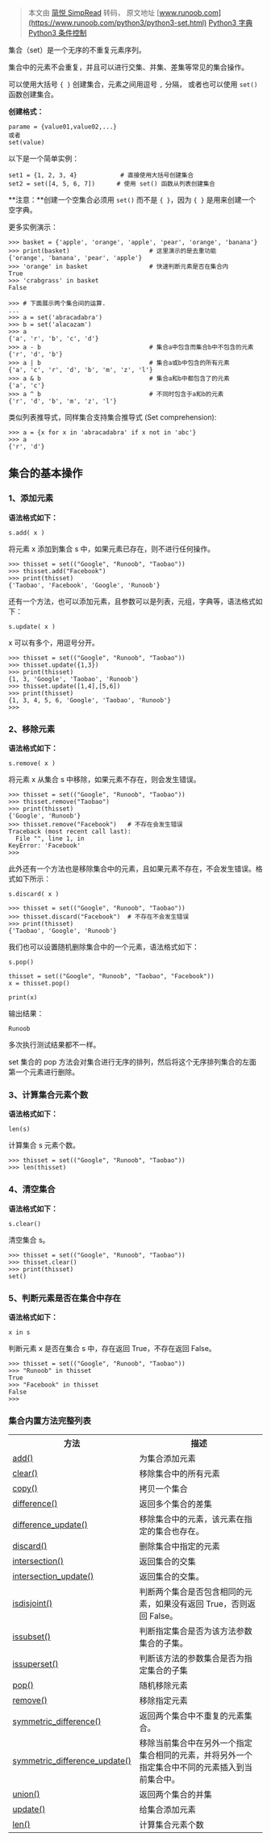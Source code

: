 > 本文由 [简悦 SimpRead](http://ksria.com/simpread/) 转码， 原文地址 [www.runoob.com](https://www.runoob.com/python3/python3-set.html) [Python3 字典](https://www.runoob.com/python3/python3-dictionary.html "Python3 字典") [Python3 条件控制](https://www.runoob.com/python3/python3-conditional-statements.html "Python3 条件控制")

集合（set）是一个无序的不重复元素序列。

集合中的元素不会重复，并且可以进行交集、并集、差集等常见的集合操作。

可以使用大括号 `{ }` 创建集合，元素之间用逗号 `,` 分隔， 或者也可以使用 `set()` 函数创建集合。

**创建格式：**

```
parame = {value01,value02,...}
或者
set(value)
```

以下是一个简单实例：

```
set1 = {1, 2, 3, 4}            # 直接使用大括号创建集合
set2 = set([4, 5, 6, 7])      # 使用 set() 函数从列表创建集合
```

**注意：**创建一个空集合必须用 `set()` 而不是 `{ }`，因为 `{ }` 是用来创建一个空字典。

更多实例演示：

```
>>> basket = {'apple', 'orange', 'apple', 'pear', 'orange', 'banana'}
>>> print(basket)                      # 这里演示的是去重功能
{'orange', 'banana', 'pear', 'apple'}
>>> 'orange' in basket                 # 快速判断元素是否在集合内
True
>>> 'crabgrass' in basket
False

>>> # 下面展示两个集合间的运算.
...
>>> a = set('abracadabra')
>>> b = set('alacazam')
>>> a                                  
{'a', 'r', 'b', 'c', 'd'}
>>> a - b                              # 集合a中包含而集合b中不包含的元素
{'r', 'd', 'b'}
>>> a | b                              # 集合a或b中包含的所有元素
{'a', 'c', 'r', 'd', 'b', 'm', 'z', 'l'}
>>> a & b                              # 集合a和b中都包含了的元素
{'a', 'c'}
>>> a ^ b                              # 不同时包含于a和b的元素
{'r', 'd', 'b', 'm', 'z', 'l'}
```

类似列表推导式，同样集合支持集合推导式 (Set comprehension):

```
>>> a = {x for x in 'abracadabra' if x not in 'abc'}
>>> a
{'r', 'd'}
```

集合的基本操作
-------

### 1、添加元素

**语法格式如下：**

```
s.add( x )
```

将元素 x 添加到集合 s 中，如果元素已存在，则不进行任何操作。

```
>>> thisset = set(("Google", "Runoob", "Taobao"))
>>> thisset.add("Facebook")
>>> print(thisset)
{'Taobao', 'Facebook', 'Google', 'Runoob'}
```

还有一个方法，也可以添加元素，且参数可以是列表，元组，字典等，语法格式如下：

```
s.update( x )
```

x 可以有多个，用逗号分开。

```
>>> thisset = set(("Google", "Runoob", "Taobao"))
>>> thisset.update({1,3})
>>> print(thisset)
{1, 3, 'Google', 'Taobao', 'Runoob'}
>>> thisset.update([1,4],[5,6])  
>>> print(thisset)
{1, 3, 4, 5, 6, 'Google', 'Taobao', 'Runoob'}
>>>
```

### 2、移除元素

**语法格式如下：**

```
s.remove( x )
```

将元素 x 从集合 s 中移除，如果元素不存在，则会发生错误。

```
>>> thisset = set(("Google", "Runoob", "Taobao"))
>>> thisset.remove("Taobao")
>>> print(thisset)
{'Google', 'Runoob'}
>>> thisset.remove("Facebook")   # 不存在会发生错误
Traceback (most recent call last):
  File "", line 1, in 
KeyError: 'Facebook'
>>>
```

此外还有一个方法也是移除集合中的元素，且如果元素不存在，不会发生错误。格式如下所示：

```
s.discard( x )
```

```
>>> thisset = set(("Google", "Runoob", "Taobao"))
>>> thisset.discard("Facebook")  # 不存在不会发生错误
>>> print(thisset)
{'Taobao', 'Google', 'Runoob'}
```

我们也可以设置随机删除集合中的一个元素，语法格式如下：

```
s.pop()
```

```
thisset = set(("Google", "Runoob", "Taobao", "Facebook"))
x = thisset.pop()

print(x)
```

输出结果：

```
Runoob
```

多次执行测试结果都不一样。

set 集合的 pop 方法会对集合进行无序的排列，然后将这个无序排列集合的左面第一个元素进行删除。

### 3、计算集合元素个数

**语法格式如下：**

```
len(s)
```

计算集合 s 元素个数。

```
>>> thisset = set(("Google", "Runoob", "Taobao"))
>>> len(thisset)
```

### 4、清空集合

**语法格式如下：**

```
s.clear()
```

清空集合 s。

```
>>> thisset = set(("Google", "Runoob", "Taobao"))
>>> thisset.clear()
>>> print(thisset)
set()
```

### 5、判断元素是否在集合中存在

**语法格式如下：**

```
x in s
```

判断元素 x 是否在集合 s 中，存在返回 True，不存在返回 False。

```
>>> thisset = set(("Google", "Runoob", "Taobao"))
>>> "Runoob" in thisset
True
>>> "Facebook" in thisset
False
>>>
```

### 集合内置方法完整列表

<table><tbody><tr><th>方法</th><th>描述</th></tr><tr><td><a href="ref-set-add.html" target="_blank" rel="noopener noreferrer">add()</a></td><td>为集合添加元素</td></tr><tr><td><a href="ref-set-clear.html" target="_blank" rel="noopener noreferrer">clear()</a></td><td>移除集合中的所有元素</td></tr><tr><td><a href="ref-set-copy.html" target="_blank" rel="noopener noreferrer">copy()</a></td><td>拷贝一个集合</td></tr><tr><td><a href="ref-set-difference.html" target="_blank" rel="noopener noreferrer">difference()</a></td><td>返回多个集合的差集</td></tr><tr><td><a href="ref-set-difference_update.html" target="_blank" rel="noopener noreferrer">difference_update()</a></td><td>移除集合中的元素，该元素在指定的集合也存在。</td></tr><tr><td><a href="ref-set-discard.html" target="_blank" rel="noopener noreferrer">discard()</a></td><td>删除集合中指定的元素</td></tr><tr><td><a href="ref-set-intersection.html" target="_blank" rel="noopener noreferrer">intersection()</a></td><td>返回集合的交集</td></tr><tr><td><a href="ref-set-intersection_update.html" target="_blank" rel="noopener noreferrer">intersection_update()</a></td><td>返回集合的交集。</td></tr><tr><td><a href="ref-set-isdisjoint.html" target="_blank" rel="noopener noreferrer">isdisjoint()</a></td><td>判断两个集合是否包含相同的元素，如果没有返回 True，否则返回 False。</td></tr><tr><td><a href="ref-set-issubset.html" target="_blank" rel="noopener noreferrer">issubset()</a></td><td>判断指定集合是否为该方法参数集合的子集。</td></tr><tr><td><a href="ref-set-issuperset.html" target="_blank" rel="noopener noreferrer">issuperset()</a></td><td>判断该方法的参数集合是否为指定集合的子集</td></tr><tr><td><a href="ref-set-pop.html" target="_blank" rel="noopener noreferrer">pop()</a></td><td>随机移除元素</td></tr><tr><td><a href="ref-set-remove.html" target="_blank" rel="noopener noreferrer">remove()</a></td><td>移除指定元素</td></tr><tr><td><a href="ref-set-symmetric_difference.html" target="_blank" rel="noopener noreferrer">symmetric_difference()</a></td><td>返回两个集合中不重复的元素集合。</td></tr><tr><td><a href="ref-set-symmetric_difference_update.html" target="_blank" rel="noopener noreferrer">symmetric_difference_update()</a></td><td>移除当前集合中在另外一个指定集合相同的元素，并将另外一个指定集合中不同的元素插入到当前集合中。</td></tr><tr><td><a href="ref-set-union.html" target="_blank" rel="noopener noreferrer">union()</a></td><td>返回两个集合的并集</td></tr><tr><td><a href="ref-set-update.html" target="_blank" rel="noopener noreferrer">update()</a></td><td>给集合添加元素</td></tr><tr><td><a href="python3-string-len.html" target="_blank" rel="noopener noreferrer">len()</a></td><td>计算集合元素个数</td></tr></tbody></table>